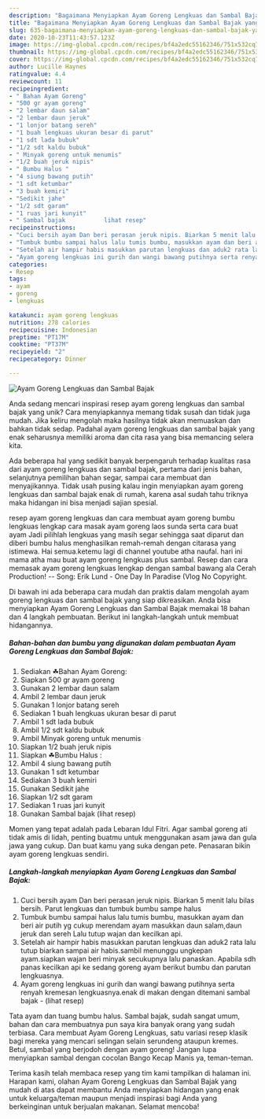 ```yaml
---
description: "Bagaimana Menyiapkan Ayam Goreng Lengkuas dan Sambal Bajak yang Lezat Sekali"
title: "Bagaimana Menyiapkan Ayam Goreng Lengkuas dan Sambal Bajak yang Lezat Sekali"
slug: 635-bagaimana-menyiapkan-ayam-goreng-lengkuas-dan-sambal-bajak-yang-lezat-sekali
date: 2020-10-23T11:43:57.123Z
image: https://img-global.cpcdn.com/recipes/bf4a2edc55162346/751x532cq70/ayam-goreng-lengkuas-dan-sambal-bajak-foto-resep-utama.jpg
thumbnail: https://img-global.cpcdn.com/recipes/bf4a2edc55162346/751x532cq70/ayam-goreng-lengkuas-dan-sambal-bajak-foto-resep-utama.jpg
cover: https://img-global.cpcdn.com/recipes/bf4a2edc55162346/751x532cq70/ayam-goreng-lengkuas-dan-sambal-bajak-foto-resep-utama.jpg
author: Lucille Haynes
ratingvalue: 4.4
reviewcount: 11
recipeingredient:
- " Bahan Ayam Goreng"
- "500 gr ayam goreng"
- "2 lembar daun salam"
- "2 lembar daun jeruk"
- "1 lonjor batang sereh"
- "1 buah lengkuas ukuran besar di parut"
- "1 sdt lada bubuk"
- "1/2 sdt kaldu bubuk"
- " Minyak goreng untuk menumis"
- "1/2 buah jeruk nipis"
- " Bumbu Halus "
- "4 siung bawang putih"
- "1 sdt ketumbar"
- "3 buah kemiri"
- "Sedikit jahe"
- "1/2 sdt garam"
- "1 ruas jari kunyit"
- " Sambal bajak           lihat resep"
recipeinstructions:
- "Cuci bersih ayam Dan beri perasan jeruk nipis. Biarkan 5 menit lalu bilas bersih. Parut lengkuas dan tumbuk bumbu sampe halus"
- "Tumbuk bumbu sampai halus lalu tumis bumbu, masukkan ayam dan beri air putih yg cukup merendam ayam masukkan daun salam,daun jeruk dan sereh Lalu tutup wajan dan kecilkan api."
- "Setelah air hampir habis masukkan parutan lengkuas dan aduk2 rata lalu tutup biarkan sampai air habis.sambil menunggu ungkepan ayam.siapkan wajan beri minyak secukupnya lalu panaskan. Apabila sdh panas kecilkan api ke sedang goreng ayam berikut bumbu dan parutan lengkuasnya."
- "Ayam goreng lengkuas ini gurih dan wangi bawang putihnya serta renyah kremesan lengkuasnya.enak di makan dengan ditemani sambal bajak             (lihat resep)"
categories:
- Resep
tags:
- ayam
- goreng
- lengkuas

katakunci: ayam goreng lengkuas 
nutrition: 278 calories
recipecuisine: Indonesian
preptime: "PT17M"
cooktime: "PT37M"
recipeyield: "2"
recipecategory: Dinner

---
```



![Ayam Goreng Lengkuas dan Sambal Bajak](https://img-global.cpcdn.com/recipes/bf4a2edc55162346/751x532cq70/ayam-goreng-lengkuas-dan-sambal-bajak-foto-resep-utama.jpg)

Anda sedang mencari inspirasi resep ayam goreng lengkuas dan sambal bajak yang unik? Cara menyiapkannya memang tidak susah dan tidak juga mudah. Jika keliru mengolah maka hasilnya tidak akan memuaskan dan bahkan tidak sedap. Padahal ayam goreng lengkuas dan sambal bajak yang enak seharusnya memiliki aroma dan cita rasa yang bisa memancing selera kita.

Ada beberapa hal yang sedikit banyak berpengaruh terhadap kualitas rasa dari ayam goreng lengkuas dan sambal bajak, pertama dari jenis bahan, selanjutnya pemilihan bahan segar, sampai cara membuat dan menyajikannya. Tidak usah pusing kalau ingin menyiapkan ayam goreng lengkuas dan sambal bajak enak di rumah, karena asal sudah tahu triknya maka hidangan ini bisa menjadi sajian spesial.

resep ayam goreng lengkuas dan cara membuat ayam goreng bumbu lengkuas lengkap cara masak ayam goreng laos sunda serta cara buat ayam Jadi pilihlah lengkuas yang masih segar sehingga saat diparut dan diberi bumbu halus menghasilkan remah-remah dengan citarasa yang istimewa. Hai semua.ketemu lagi di channel youtube atha naufal. hari ini mama atha mau buat ayam goreng lengkuas plus sambal. Resep dan cara memasak ayam goreng lengkuas lengkap dengan sambal bawang ala Cerah Production! -- Song: Erik Lund - One Day In Paradise (Vlog No Copyright.


Di bawah ini ada beberapa cara mudah dan praktis dalam mengolah ayam goreng lengkuas dan sambal bajak yang siap dikreasikan. Anda bisa menyiapkan Ayam Goreng Lengkuas dan Sambal Bajak memakai 18 bahan dan 4 langkah pembuatan. Berikut ini langkah-langkah untuk membuat hidangannya.

<!--inarticleads1-->

##### Bahan-bahan dan bumbu yang digunakan dalam pembuatan Ayam Goreng Lengkuas dan Sambal Bajak:

1. Sediakan  ☘Bahan Ayam Goreng:
1. Siapkan 500 gr ayam goreng
1. Gunakan 2 lembar daun salam
1. Ambil 2 lembar daun jeruk
1. Gunakan 1 lonjor batang sereh
1. Sediakan 1 buah lengkuas ukuran besar di parut
1. Ambil 1 sdt lada bubuk
1. Ambil 1/2 sdt kaldu bubuk
1. Ambil  Minyak goreng untuk menumis
1. Siapkan 1/2 buah jeruk nipis
1. Siapkan  ☘Bumbu Halus :
1. Ambil 4 siung bawang putih
1. Gunakan 1 sdt ketumbar
1. Sediakan 3 buah kemiri
1. Gunakan Sedikit jahe
1. Siapkan 1/2 sdt garam
1. Sediakan 1 ruas jari kunyit
1. Gunakan  Sambal bajak           (lihat resep)


Momen yang tepat adalah pada Lebaran Idul Fitri. Agar sambal goreng ati tidak amis di lidah, penting buatmu untuk menggunakan asam jawa dan gula jawa yang cukup. Dan buat kamu yang suka dengan pete. Penasaran bikin ayam goreng lengkuas sendiri. 

<!--inarticleads2-->

##### Langkah-langkah menyiapkan Ayam Goreng Lengkuas dan Sambal Bajak:

1. Cuci bersih ayam Dan beri perasan jeruk nipis. Biarkan 5 menit lalu bilas bersih. Parut lengkuas dan tumbuk bumbu sampe halus
1. Tumbuk bumbu sampai halus lalu tumis bumbu, masukkan ayam dan beri air putih yg cukup merendam ayam masukkan daun salam,daun jeruk dan sereh Lalu tutup wajan dan kecilkan api.
1. Setelah air hampir habis masukkan parutan lengkuas dan aduk2 rata lalu tutup biarkan sampai air habis.sambil menunggu ungkepan ayam.siapkan wajan beri minyak secukupnya lalu panaskan. Apabila sdh panas kecilkan api ke sedang goreng ayam berikut bumbu dan parutan lengkuasnya.
1. Ayam goreng lengkuas ini gurih dan wangi bawang putihnya serta renyah kremesan lengkuasnya.enak di makan dengan ditemani sambal bajak -             (lihat resep)


Tata ayam dan tuang bumbu halus. Sambal bajak, sudah sangat umum, bahan dan cara membuatnya pun saya kira banyak orang yang sudah terbiasa. Cara membuat  Ayam Goreng Lengkuas, satu variasi resep klasik bagi mereka yang mencari selingan selain serundeng ataupun kremes. Betul, sambal yang berjodoh dengan ayam goreng! Jangan lupa menyiapkan sambal dengan cocolan Bango Kecap Manis ya, teman-teman. 

Terima kasih telah membaca resep yang tim kami tampilkan di halaman ini. Harapan kami, olahan Ayam Goreng Lengkuas dan Sambal Bajak yang mudah di atas dapat membantu Anda menyiapkan hidangan yang enak untuk keluarga/teman maupun menjadi inspirasi bagi Anda yang berkeinginan untuk berjualan makanan. Selamat mencoba!
